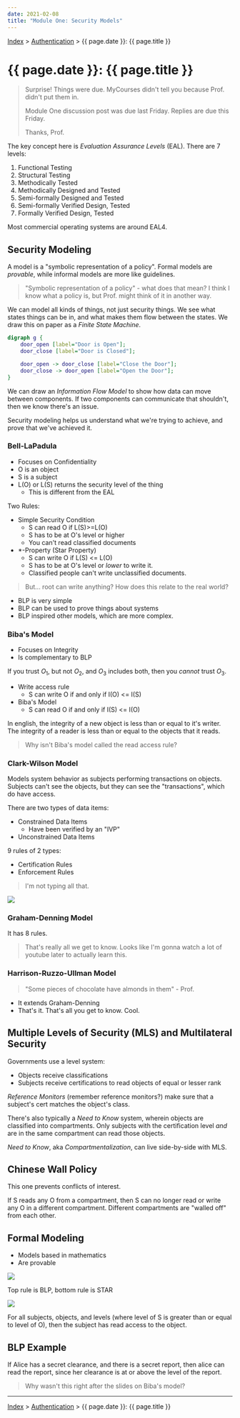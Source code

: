```yaml
---
date: 2021-02-08
title: "Module One: Security Models"
---
```


[Index](../../../index.md) > [Authentication](./index.md) > {{ page.date }}: {{ page.title }}

# {{ page.date }}: {{ page.title }}

> Surprise! Things were due. MyCourses didn't tell you because Prof. didn't put them in.
>
> Module One discussion post was due last Friday. Replies are due this Friday.
>
> Thanks, Prof.

The key concept here is *Evaluation Assurance Levels* (EAL). There are 7 levels:

1. Functional Testing
2. Structural Testing
3. Methodically Tested
4. Methodically Designed and Tested
5. Semi-formally Designed and Tested
6. Semi-formally Verified Design, Tested
7. Formally Verified Design, Tested

Most commercial operating systems are around EAL4.

## Security Modeling

A model is a "symbolic representation of a policy". Formal models are *provable*, while informal models are more like guidelines.

> "Symbolic representation of a policy" - what does that mean? I think I know what a policy is, but Prof. might think of it in another way.

We can model all kinds of things, not just security things. We see what states things can be in, and what makes them flow between the states. We draw this on paper as a *Finite State Machine*.

```dot
digraph g {
	door_open [label="Door is Open"];
	door_close [label="Door is Closed"];

	door_open -> door_close [label="Close the Door"];
	door_close -> door_open [label="Open the Door"];
}
```

We can draw an *Information Flow Model* to show how data can move between components. If two components can communicate that shouldn't, then we know there's an issue.

Security modeling helps us understand what we're trying to achieve, and prove that we've achieved it.

### Bell-LaPadula

- Focuses on Confidentiality
- O is an object
- S is a subject
- L(O) or L(S) returns the security level of the thing
	- This is different from the EAL

Two Rules:

- Simple Security Condition
	- S can read O if L(S)>=L(O)
	- S has to be at O's level or higher
	- You can't read classified documents
- *-Property (Star Property)
	- S can write O if L(S) <= L(O)
	- S has to be at O's level or *lower* to write it.
	- Classified people can't write unclassified documents.

> But... root can write anything? How does this relate to the real world?

- BLP is very simple
- BLP can be used to prove things about systems
- BLP inspired other models, which are more complex.

### Biba's Model

- Focuses on Integrity
- Is complementary to BLP

If you trust $O_1$, but not $O_2$, and $O_3$ includes both, then you *cannot* trust $O_3$.

- Write access rule
	- S can write O if and only if I(O) <= I(S)
- Biba's Model
	- S can read O if and only if I(S) <= I(O)

In english, the integrity of a new object is less than or equal to it's writer. The integrity of a reader is less than or equal to the objects that it reads.

> Why isn't Biba's model called the read access rule?

### Clark-Wilson Model

Models system behavior as subjects performing transactions on objects. Subjects can't see the objects, but they can see the "transactions", which do have access.

There are two types of data items:

- Constrained Data Items
	- Have been verified by an "IVP"
- Unconstrained Data Items

9 rules of 2 types:

- Certification Rules
- Enforcement Rules

> I'm not typing all that.

![](./images/2021-02-08.png)

### Graham-Denning Model

It has 8 rules.

> That's really all we get to know. Looks like I'm gonna watch a lot of youtube later to actually learn this.

### Harrison-Ruzzo-Ullman Model

> "Some pieces of chocolate have almonds in them" - Prof.

- It extends Graham-Denning
- That's it. That's all you get to know. Cool.

## Multiple Levels of Security (MLS) and Multilateral Security

Governments use a level system:

- Objects receive classifications
- Subjects receive certifications to read objects of equal or lesser rank

*Reference Monitors* (remember reference monitors?) make sure that a subject's cert matches the object's class.

There's also typically a *Need to Know* system, wherein objects are classified into compartments. Only subjects with the certification level *and* are in the same compartment can read those objects.

*Need to Know*, aka *Compartmentalization*, can live side-by-side with MLS.

## Chinese Wall Policy

This one prevents conflicts of interest.

If S reads any O from a compartment, then S can no longer read or write any O in a different compartment. Different compartments are "walled off" from each other.

## Formal Modeling

- Models based in mathematics
- Are provable

![](./images/2021-02-08.1.png)

Top rule is BLP, bottom rule is STAR

![](./images/2021-02-08.2.png)

For all subjects, objects, and levels (where level of S is greater than or equal to level of O), then the subject has read access to the object.

## BLP Example

If Alice has a secret clearance, and there is a secret report, then alice can read the report, since her clearance is at or above the level of the report.

> Why wasn't this right after the slides on Biba's model?

---

[Index](../../../index.md) > [Authentication](./index.md) > {{ page.date }}: {{ page.title }}
